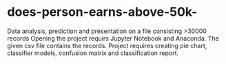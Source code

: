 # does-person-earns-above-50k-
Data analysis, prediction and presentation on a file consisting >30000 records
Opening the project requirs Jupyter Notebook and Anaconda. 
The given csv file contains the records. 
Project requires creating pie chart, classifier models, confusion matrix and classification report.
